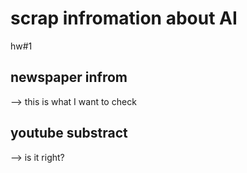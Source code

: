 # scrap infromation about AI
hw#1
## newspaper infrom
--> this is what I want to check
## youtube substract
--> is it right?